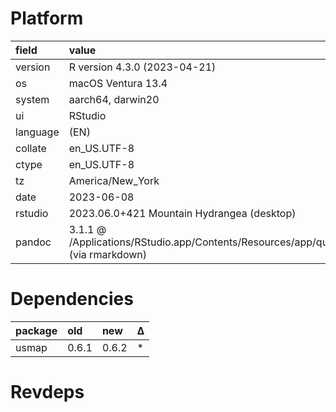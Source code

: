# Platform

|field    |value                                                                                      |
|:--------|:------------------------------------------------------------------------------------------|
|version  |R version 4.3.0 (2023-04-21)                                                               |
|os       |macOS Ventura 13.4                                                                         |
|system   |aarch64, darwin20                                                                          |
|ui       |RStudio                                                                                    |
|language |(EN)                                                                                       |
|collate  |en_US.UTF-8                                                                                |
|ctype    |en_US.UTF-8                                                                                |
|tz       |America/New_York                                                                           |
|date     |2023-06-08                                                                                 |
|rstudio  |2023.06.0+421 Mountain Hydrangea (desktop)                                                 |
|pandoc   |3.1.1 @ /Applications/RStudio.app/Contents/Resources/app/quarto/bin/tools/ (via rmarkdown) |

# Dependencies

|package |old   |new   |Δ  |
|:-------|:-----|:-----|:--|
|usmap   |0.6.1 |0.6.2 |*  |

# Revdeps

